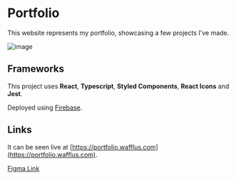# Portfolio

This website represents my portfolio, showcasing a few projects I've made.

![image](https://user-images.githubusercontent.com/71723988/207623593-5d865555-93ea-4fb7-b4ee-beefa27dd962.png)

## Frameworks

This project uses **React**, **Typescript**, **Styled Components**, **React Icons** and **Jest**.

Deployed using [Firebase](https://firebase.google.com/).

## Links

It can be seen live at [https://portfolio.wafflus.com](https://portfolio.wafflus.com).

[Figma Link](https://www.figma.com/file/aByVnCimwVne1L1lKp13Yh/Websites?node-id=412%3A11&t=Qhkjp0bA1ky34xTc-1)
